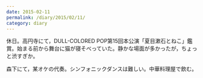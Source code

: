 ```yaml
---
date: 2015-02-11
permalink: /diary/2015/02/11/
category: diary
---
```


休日。高円寺にて，DULL-COLORED POP第15回本公演「夏目漱石とねこ」鑑賞。始まる前から舞台に猫が寝そべっていた。静かな場面が多かったが，ちょっと渋すぎか。

森下にて，某オケの代奏。シンフォニックダンスは難しい。中華料理屋で飲む。